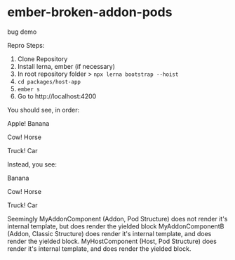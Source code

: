 # ember-broken-addon-pods
bug demo

Repro Steps:
1. Clone Repository
2. Install lerna, ember (if necessary)
3. In root repository folder > `npx lerna bootstrap --hoist`
4. `cd packages/host-app`
5. `ember s`
6. Go to http://localhost:4200

You should see, in order:

Apple!
Banana

Cow!
Horse

Truck!
Car

Instead, you see:

Banana

Cow!
Horse

Truck!
Car

Seemingly
MyAddonComponent (Addon, Pod Structure) does not render it's internal template, but does render the yielded block
MyAddonComponentB (Addon, Classic Structure) does render it's internal template, and does render the yielded block.
MyHostComponent (Host, Pod Structure) does render it's internal template, and does render the yielded block.
